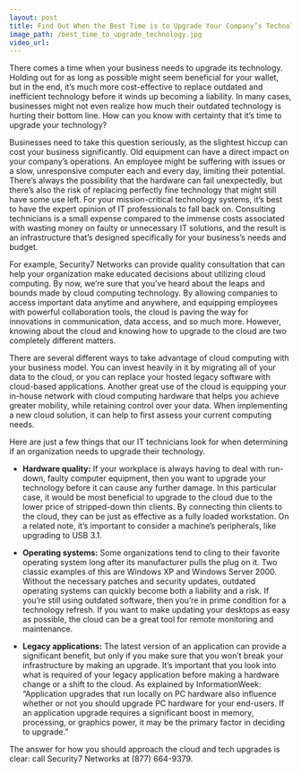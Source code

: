 ```yaml
---
layout: post
title: Find Out When the Best Time is to Upgrade Your Company’s Technology
image_path: /best_time_to_upgrade_technology.jpg
video_url:
---
```



There comes a time when your business needs to upgrade its technology. Holding out for as long as possible might seem beneficial for your wallet, but in the end, it’s much more cost-effective to replace outdated and inefficient technology before it winds up becoming a liability. In many cases, businesses might not even realize how much their outdated technology is hurting their bottom line. How can you know with certainty that it’s time to upgrade your technology?

Businesses need to take this question seriously, as the slightest hiccup can cost your business significantly. Old equipment can have a direct impact on your company’s operations. An employee might be suffering with issues or a slow, unresponsive computer each and every day, limiting their potential. There’s always the possibility that the hardware can fail unexpectedly, but there’s also the risk of replacing perfectly fine technology that might still have some use left. For your mission-critical technology systems, it’s best to have the expert opinion of IT professionals to fall back on. Consulting technicians is a small expense compared to the immense costs associated with wasting money on faulty or unnecessary IT solutions, and the result is an infrastructure that’s designed specifically for your business’s needs and budget.

For example, Security7 Networks can provide quality consultation that can help your organization make educated decisions about utilizing cloud computing. By now, we’re sure that you’ve heard about the leaps and bounds made by cloud computing technology. By allowing companies to access important data anytime and anywhere, and equipping employees with powerful collaboration tools, the cloud is paving the way for innovations in communication, data access, and so much more. However, knowing about the cloud and knowing how to upgrade to the cloud are two completely different matters.

There are several different ways to take advantage of cloud computing with your business model. You can invest heavily in it by migrating all of your data to the cloud, or you can replace your hosted legacy software with cloud-based applications. Another great use of the cloud is equipping your in-house network with cloud computing hardware that helps you achieve greater mobility, while retaining control over your data. When implementing a new cloud solution, it can help to first assess your current computing needs.

Here are just a few things that our IT technicians look for when determining if an organization needs to upgrade their technology.

* **Hardware quality:**&nbsp;If your workplace is always having to deal with run-down, faulty computer equipment, then you want to upgrade your technology before it can cause any further damage. In this particular case, it would be most beneficial to upgrade to the cloud due to the lower price of stripped-down thin clients. By connecting thin clients to the cloud, they can be just as effective as a fully loaded workstation. On a related note, it’s important to consider a machine’s peripherals, like upgrading to USB 3.1.


* **Operating systems:**&nbsp;Some organizations tend to cling to their favorite operating system long after its manufacturer pulls the plug on it. Two classic examples of this are Windows XP and Windows Server 2000. Without the necessary patches and security updates, outdated operating systems can quickly become both a liability and a risk. If you’re still using outdated software, then you’re in prime condition for a technology refresh. If you want to make updating your desktops as easy as possible, the cloud can be a great tool for remote monitoring and maintenance.


* **Legacy applications:**&nbsp;The latest version of an application can provide a significant benefit, but only if you make sure that you won’t break your infrastructure by making an upgrade. It’s important that you look into what is required of your legacy application before making a hardware change or a shift to the cloud. As explained by InformationWeek: “Application upgrades that run locally on PC hardware also influence whether or not you should upgrade PC hardware for your end-users. If an application upgrade requires a significant boost in memory, processing, or graphics power, it may be the primary factor in deciding to upgrade.”


The answer for how you should approach the cloud and tech upgrades is clear: call Security7 Networks at (877) 664-9379.